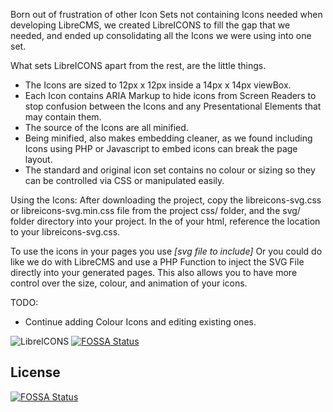 Born out of frustration of other Icon Sets not containing Icons needed when developing LibreCMS, we created LibreICONS to fill the gap that we needed, and ended up consolidating all the Icons we were using into one set.

What sets LibreICONS apart from the rest, are the little things.
- The Icons are sized to 12px x 12px inside a 14px x 14px viewBox.
- Each Icon contains ARIA Markup to hide icons from Screen Readers to stop confusion between the Icons and any Presentational Elements that may contain them.
- The source of the Icons are all minified.
- Being minified, also makes embedding cleaner, as we found including Icons using PHP or Javascript to embed icons can break the page layout.
- The standard and original icon set contains no colour or sizing so they can be controlled via CSS or manipulated easily.

Using the Icons:
After downloading the project, copy the libreicons-svg.css or libreicons-svg.min.css file from the project css/ folder, and the svg/ folder directory into your project.
In the <head> of your html, reference the location to your libreicons-svg.css.
<link rel="stylesheet" href="path/to/libreicons/css/libreicons-svg.css">
To use the icons in your pages you use
<i class="libre">[svg file to include]</i>
Or you could do like we do with LibreCMS and use a PHP Function to inject the SVG File directly into your generated pages. This also allows you to have more control over the size, colour, and animation of your icons.

TODO:
- Continue adding Colour Icons and editing existing ones.

![LibreICONS](svg-icons.png)
[![FOSSA Status](https://app.fossa.io/api/projects/git%2Bgithub.com%2Fmr4torr%2FLibreICONS.svg?type=shield)](https://app.fossa.io/projects/git%2Bgithub.com%2Fmr4torr%2FLibreICONS?ref=badge_shield)


## License
[![FOSSA Status](https://app.fossa.io/api/projects/git%2Bgithub.com%2Fmr4torr%2FLibreICONS.svg?type=large)](https://app.fossa.io/projects/git%2Bgithub.com%2Fmr4torr%2FLibreICONS?ref=badge_large)